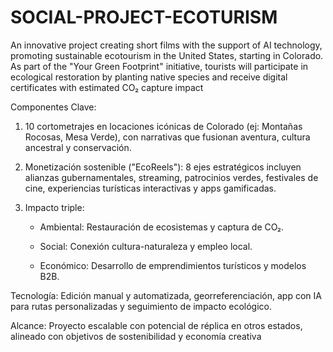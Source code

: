 # SOCIAL-PROJECT-ECOTURISM
An innovative project creating short films with the support of AI technology, promoting sustainable ecotourism in the United States, starting in Colorado. As part of the "Your Green Footprint" initiative, tourists will participate in ecological restoration by planting native species and receive digital certificates with estimated CO₂ capture impact

Componentes Clave:
1.	10 cortometrajes en locaciones icónicas de Colorado (ej: Montañas Rocosas, Mesa Verde), con narrativas que fusionan aventura, cultura ancestral y conservación.
2.	Monetización sostenible ("EcoReels"): 8 ejes estratégicos incluyen alianzas gubernamentales, streaming, patrocinios verdes, festivales de cine, experiencias turísticas interactivas y apps gamificadas.
3.	Impacto triple:

    *	Ambiental: Restauración de ecosistemas y captura de CO₂.

    *	Social: Conexión cultura-naturaleza y empleo local.

    *	Económico: Desarrollo de emprendimientos turísticos y modelos B2B.

Tecnología:
Edición manual y automatizada, georreferenciación, app con IA para rutas personalizadas y seguimiento de impacto ecológico.

Alcance:
Proyecto escalable con potencial de réplica en otros estados, alineado con objetivos de sostenibilidad y economía creativa

